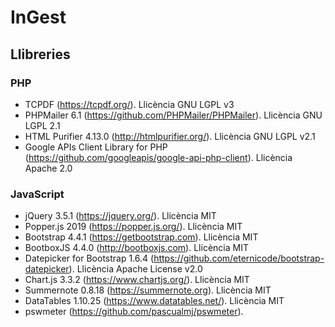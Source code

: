 # InGest

## Llibreries

### PHP
- TCPDF (https://tcpdf.org/). Llicència GNU LGPL v3
- PHPMailer 6.1 (https://github.com/PHPMailer/PHPMailer). Llicència GNU LGPL 2.1
- HTML Purifier  4.13.0 (http://htmlpurifier.org/). Llicència GNU LGPL v2.1 
- Google APIs Client Library for PHP (https://github.com/googleapis/google-api-php-client). Llicència Apache 2.0

### JavaScript

- jQuery 3.5.1 (https://jquery.org/). Llicència MIT
- Popper.js 2019 (https://popper.js.org/). Llicència MIT
- Bootstrap 4.4.1 (https://getbootstrap.com). Llicència MIT
- BootboxJS 4.4.0 (http://bootboxjs.com). Llicència MIT
- Datepicker for Bootstrap 1.6.4 (https://github.com/eternicode/bootstrap-datepicker). Llicència Apache License v2.0
- Chart.js 3.3.2 (https://www.chartjs.org/). Llicència MIT
- Summernote 0.8.18 (https://summernote.org). Llicència MIT
- DataTables 1.10.25 (https://www.datatables.net/). Llicència MIT
- pswmeter (https://github.com/pascualmj/pswmeter). 
